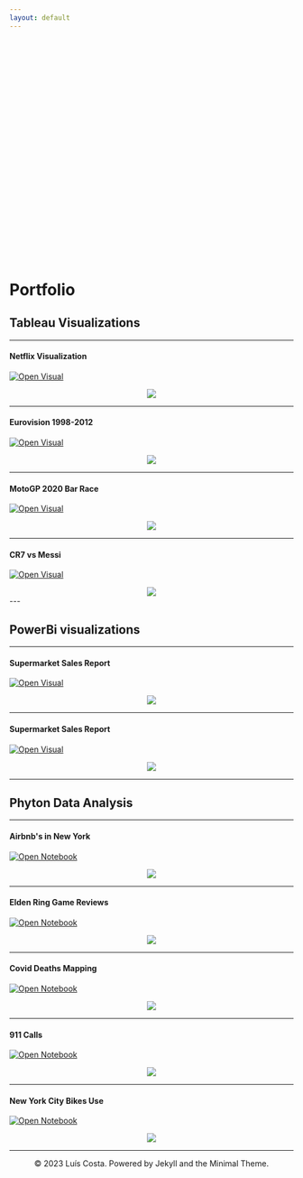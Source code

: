 ```yaml
---
layout: default
---
```


<div id="contain">
  <div class='wrap' id='wrap1'>
    <div class='ball' id='ball1'></div>
  </div>

  <div class='wrap' id='wrap2'>
    <div class='ball' id='ball2'></div>
  </div>

  <div class='wrap' id='wrap3'>
    <div class='ball' id='ball3'></div>
  </div>

  <div class='wrap' id='wrap4'>
    <div class='ball' id='ball4'></div>
  </div>

</div>
<p>&nbsp;  </p>
<p>&nbsp;  </p>
<p>&nbsp;  </p>
<p>&nbsp;  </p>
<p>&nbsp;  </p>
<p>&nbsp;  </p>
<p>&nbsp;  </p>
<p>&nbsp;  </p>
<p>&nbsp;  </p>
<p>&nbsp;  </p>
<p>&nbsp;  </p>
<p>&nbsp;  </p>
<p>&nbsp;  </p>




# Portfolio



## Tableau Visualizations

---
#### Netflix Visualization
[![Open Visual](https://img.shields.io/badge/Tableau-Open%20Project-orange?logo=tableau)](https://public.tableau.com/app/profile/lu.s.costa4526/viz/Netflix_16897051908920/Dashboard1)

<center><img src="projects/netflix.png"/></center>

---
#### Eurovision 1998-2012
[![Open Visual](https://img.shields.io/badge/Tableau-Open%20Project-orange?logo=tableau)](https://public.tableau.com/app/profile/lu.s.costa4526/viz/Eurovision1998-2012_16897884446100/Dashboard1)

<center><img src="projects/Eurovision.png"/></center>

---
#### MotoGP 2020 Bar Race
[![Open Visual](https://img.shields.io/badge/Tableau-Open%20Project-orange?logo=tableau)](https://public.tableau.com/app/profile/lu.s.costa4526/viz/MotoGP2020/Sheet4)

<center><img src="projects/motogp.png"/></center>

---
#### CR7 vs Messi
[![Open Visual](https://img.shields.io/badge/Tableau-Open%20Project-orange?logo=tableau)](https://public.tableau.com/app/profile/lu.s.costa4526/viz/CR7vsMessi/Dashboard2)

<center><img src="projects/cr7vsmessi.png"/></center>
---

## PowerBi visualizations
---

#### Supermarket Sales Report
[![Open Visual](https://img.shields.io/badge/Power_BI-Open%20Project-yellow?logo=powerbi)](https://app.powerbi.com/groups/me/reports/4938f6b8-ade1-4fd9-ba14-77a26c1b4915/ReportSection?experience=power-bi)

<center><img src="projects/supermarket.png"/></center>

---

#### Supermarket Sales Report
[![Open Visual](https://img.shields.io/badge/Power_BI-Open%20Project-yellow?logo=powerbi)](https://app.powerbi.com/groups/me/reports/537a0839-b848-4a42-a1f3-7e0b4a1039cc/ReportSection?experience=power-bi)

<center><img src="projects/HR.png"/></center>

---
## Phyton Data Analysis

---

#### Airbnb's in New York

[![Open Notebook](https://img.shields.io/badge/Jupyter-Open_Notebook-blue?logo=Jupyter)](projects/Airbnb.html)

<center><img src="projects/AIRBNNNVB.png"/></center>

---

#### Elden Ring Game Reviews

[![Open Notebook](https://img.shields.io/badge/Jupyter-Open_Notebook-blue?logo=Jupyter)](projects/EldenRing.html)

<center><img src="projects/boneco_elden.png"/></center>

---

#### Covid Deaths Mapping

[![Open Notebook](https://img.shields.io/badge/Jupyter-Open_Notebook-blue?logo=Jupyter)](projects/Covid_Map(1).html)

<center><img src="projects/Covid_Map.png"/></center>

---

#### 911 Calls

[![Open Notebook](https://img.shields.io/badge/Jupyter-Open_Notebook-blue?logo=Jupyter)](projects/911.html)

<center><img src="projects/911.png"/></center>

---

#### New York City Bikes Use

[![Open Notebook](https://img.shields.io/badge/Jupyter-Open_Notebook-blue?logo=Jupyter)](projects/citybikes.html)

<center><img src="projects/City Bikes.png"/></center>

---
<center>© 2023 Luís Costa. Powered by Jekyll and the Minimal Theme.</center>
